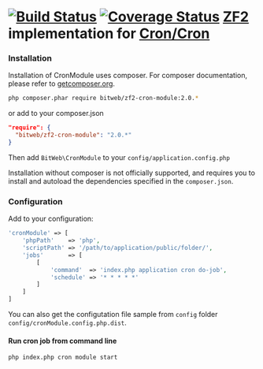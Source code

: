 [![Build Status](https://travis-ci.org/BitWeb/zf2-cron-module.svg?branch=master)](https://travis-ci.org/BitWeb/zf2-cron-module)
[![Coverage Status](https://coveralls.io/repos/BitWeb/zf2-cron-module/badge.png?branch=development)](https://coveralls.io/r/BitWeb/zf2-cron-module?branch=master)
[ZF2](https://github.com/zendframework/zf2) implementation for [Cron/Cron](https://github.com/Cron/Cron)
===============

### Installation

Installation of CronModule uses composer. For composer documentation, please refer to
[getcomposer.org](http://getcomposer.org/).

```sh
php composer.phar require bitweb/zf2-cron-module:2.0.*
```

or add to your composer.json
```json
"require": {
  "bitweb/zf2-cron-module": "2.0.*"
}
```

Then add `BitWeb\CronModule` to your `config/application.config.php`

Installation without composer is not officially supported, and requires you to install and autoload
the dependencies specified in the `composer.json`.

### Configuration

Add to your configuration:

```php
'cronModule' => [
    'phpPath'    => 'php',
    'scriptPath' => '/path/to/application/public/folder/',
    'jobs'       => [
        [
            'command'  => 'index.php application cron do-job',
            'schedule' => '* * * * *'
        ]
    ]
]
```

You can also get the configutation file sample from `config` folder `config/cronModule.config.php.dist`.


#### Run cron job from command line
```sh
php index.php cron module start
```
